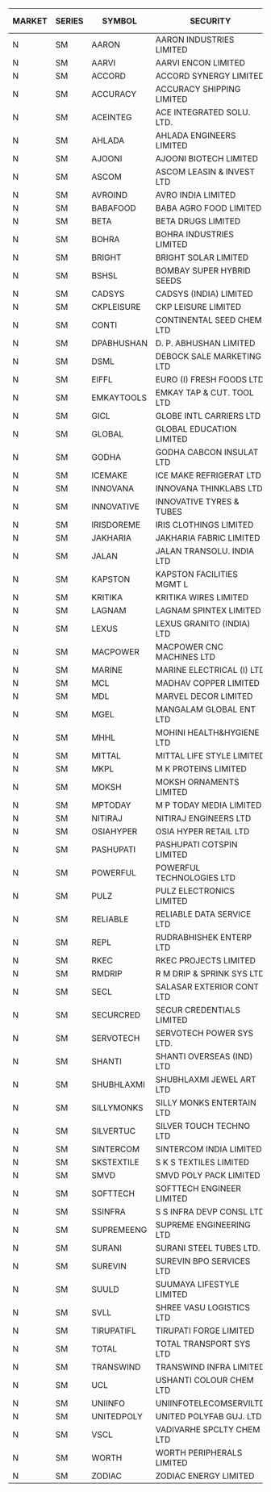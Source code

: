 


| MARKET | SERIES | SYMBOL | SECURITY | PREV CL PR | OPEN PRICE | HIGH PRICE | LOW PRICE | CLOSE PRICE | NET TRDVAL | NET TRDQTY | CORP IND | HI 52 WK | LO 52 WK |
| ----- | ----- | ----- | ----- | ----- | ----- | ----- | ----- | ----- | ----- | ----- | ----- | ----- | ----- |
| N | SM | AARON | AARON INDUSTRIES LIMITED | 47.85 | 46.50 | 46.50 | 46.50 | 46.50 | 153450.00 | 3300 |  | 53.50 | 39.00 |
| N | SM | AARVI | AARVI ENCON LIMITED | 22.50 | 21.40 | 21.40 | 21.40 | 21.40 | 85600.00 | 4000 |  | 50.05 | 20.95 |
| N | SM | ACCORD | ACCORD SYNERGY LIMITED | 14.10 | 14.05 | 14.05 | 14.00 | 14.00 | 84100.00 | 6000 |  | 36.20 | 14.00 |
| N | SM | ACCURACY | ACCURACY SHIPPING LIMITED | 19.40 | 18.45 | 18.45 | 18.45 | 18.45 | 29520.00 | 1600 |  | 87.00 | 18.45 |
| N | SM | ACEINTEG | ACE INTEGRATED SOLU. LTD. | 15.20 | 15.95 | 15.95 | 15.95 | 15.95 | 334950.00 | 21000 |  | 36.00 | 12.40 |
| N | SM | AHLADA | AHLADA ENGINEERS LIMITED | 59.35 | 59.40 | 62.65 | 59.40 | 62.00 | 244050.00 | 4000 |  | 117.00 | 36.30 |
| N | SM | AJOONI | AJOONI BIOTECH LIMITED | 10.75 | 10.25 | 10.25 | 10.25 | 10.25 | 82000.00 | 8000 |  | 27.65 | 7.25 |
| N | SM | ASCOM | ASCOM LEASIN & INVEST LTD | 32.90 | 30.00 | 30.00 | 30.00 | 30.00 | 120000.00 | 4000 |  | 33.00 | 30.00 |
| N | SM | AVROIND | AVRO INDIA LIMITED | 56.90 | 56.90 | 56.90 | 56.90 | 56.90 | 113800.00 | 2000 |  | 63.20 | 25.70 |
| N | SM | BABAFOOD | BABA AGRO FOOD LIMITED | 64.70 | 64.70 | 64.70 | 64.70 | 64.70 | 129400.00 | 2000 |  | 70.00 | 51.40 |
| N | SM | BETA | BETA DRUGS LIMITED | 54.55 | 55.00 | 55.00 | 52.00 | 52.95 | 297440.00 | 5600 |  | 124.00 | 52.00 |
| N | SM | BOHRA | BOHRA INDUSTRIES LIMITED | .80 | .75 | .75 | .75 | .75 | 4500.00 | 6000 |  | 16.25 | .75 |
| N | SM | BRIGHT | BRIGHT SOLAR LIMITED | 14.05 | 13.35 | 13.35 | 13.35 | 13.35 | 40050.00 | 3000 |  | 32.95 | 6.45 |
| N | SM | BSHSL | BOMBAY SUPER HYBRID SEEDS | 109.00 | 108.00 | 108.00 | 108.00 | 108.00 | 129600.00 | 1200 |  | 136.00 | 98.20 |
| N | SM | CADSYS | CADSYS (INDIA) LIMITED | 24.00 | 23.00 | 23.00 | 22.80 | 22.80 | 91600.00 | 4000 |  | 63.45 | 22.80 |
| N | SM | CKPLEISURE | CKP LEISURE LIMITED | 5.65 | 5.40 | 5.40 | 5.40 | 5.40 | 21600.00 | 4000 |  | 7.55 | 4.70 |
| N | SM | CONTI | CONTINENTAL SEED CHEM LTD | 29.15 | 27.70 | 27.70 | 27.70 | 27.70 | 276972.30 | 9999 |  | 102.20 | 11.85 |
| N | SM | DPABHUSHAN | D. P. ABHUSHAN LIMITED | 67.20 | 64.15 | 67.80 | 64.15 | 66.85 | 1326400.00 | 20000 |  | 74.25 | 37.50 |
| N | SM | DSML | DEBOCK SALE MARKETING LTD | 8.00 | 8.00 | 8.35 | 7.60 | 7.80 | 289500.00 | 36000 |  | 12.00 | 3.55 |
| N | SM | EIFFL | EURO (I) FRESH FOODS LTD | 108.15 | 105.00 | 110.20 | 105.00 | 109.95 | 961520.00 | 8800 |  | 131.00 | 81.00 |
| N | SM | EMKAYTOOLS | EMKAY TAP & CUT. TOOL LTD | 155.00 | 152.00 | 153.00 | 152.00 | 153.00 | 21090000.00 | 138000 |  | 164.75 | 92.00 |
| N | SM | GICL | GLOBE INTL CARRIERS LTD | 15.10 | 15.85 | 15.85 | 15.85 | 15.85 | 95100.00 | 6000 |  | 24.90 | 14.20 |
| N | SM | GLOBAL | GLOBAL EDUCATION LIMITED | 85.00 | 70.00 | 79.50 | 70.00 | 79.35 | 607850.00 | 8000 |  | 135.00 | 68.05 |
| N | SM | GODHA | GODHA CABCON INSULAT LTD | 16.50 | 16.80 | 16.80 | 16.80 | 16.80 | 67200.00 | 4000 |  | 28.00 | 10.95 |
| N | SM | ICEMAKE | ICE MAKE REFRIGERAT LTD | 46.75 | 45.00 | 46.00 | 45.00 | 45.20 | 272400.00 | 6000 |  | 89.75 | 45.00 |
| N | SM | INNOVANA | INNOVANA THINKLABS LTD. | 96.00 | 96.00 | 96.00 | 96.00 | 96.00 | 192000.00 | 2000 |  | 416.00 | 95.95 |
| N | SM | INNOVATIVE | INNOVATIVE TYRES & TUBES | 7.50 | 7.50 | 7.50 | 7.50 | 7.50 | 22500.00 | 3000 |  | 26.00 | 7.50 |
| N | SM | IRISDOREME | IRIS CLOTHINGS LIMITED | 192.00 | 191.00 | 191.75 | 189.00 | 191.75 | 1218800.00 | 6400 |  | 192.00 | 108.00 |
| N | SM | JAKHARIA | JAKHARIA FABRIC LIMITED | 182.00 | 185.00 | 185.00 | 185.00 | 185.00 | 1480000.00 | 8000 |  | 207.00 | 180.00 |
| N | SM | JALAN | JALAN TRANSOLU. INDIA LTD | 5.90 | 5.65 | 5.65 | 5.65 | 5.65 | 16950.00 | 3000 |  | 14.25 | 2.85 |
| N | SM | KAPSTON | KAPSTON FACILITIES MGMT L | 95.00 | 95.00 | 95.00 | 95.00 | 95.00 | 133000.00 | 1400 |  | 111.00 | 75.10 |
| N | SM | KRITIKA | KRITIKA WIRES LIMITED | 34.50 | 32.00 | 34.50 | 32.00 | 32.50 | 810000.00 | 24000 |  | 36.00 | 32.00 |
| N | SM | LAGNAM | LAGNAM SPINTEX LIMITED | 11.35 | 10.80 | 10.80 | 10.80 | 10.80 | 32400.00 | 3000 |  | 16.45 | 10.00 |
| N | SM | LEXUS | LEXUS GRANITO (INDIA) LTD | 7.60 | 7.25 | 7.30 | 7.25 | 7.30 | 29050.00 | 4000 |  | 38.70 | 7.25 |
| N | SM | MACPOWER | MACPOWER CNC MACHINES LTD | 53.85 | 51.20 | 51.20 | 51.20 | 51.20 | 128000.00 | 2500 |  | 164.20 | 50.00 |
| N | SM | MARINE | MARINE ELECTRICAL (I) LTD | 100.25 | 99.50 | 101.00 | 99.00 | 99.00 | 2193800.00 | 22000 |  | 123.00 | 92.00 |
| N | SM | MCL | MADHAV COPPER LIMITED | 77.40 | 79.00 | 80.00 | 75.10 | 78.50 | 1318920.00 | 16800 |  | 358.00 | 65.15 |
| N | SM | MDL | MARVEL DECOR LIMITED | 25.70 | 26.50 | 26.75 | 26.50 | 26.75 | 106500.00 | 4000 |  | 39.00 | 13.90 |
| N | SM | MGEL | MANGALAM GLOBAL ENT LTD | 54.05 | 54.20 | 54.20 | 54.20 | 54.20 | 216800.00 | 4000 |  | 58.30 | 51.05 |
| N | SM | MHHL | MOHINI HEALTH&HYGIENE LTD | 15.00 | 15.70 | 15.75 | 15.70 | 15.75 | 330600.00 | 21000 |  | 35.90 | 13.85 |
| N | SM | MITTAL | MITTAL LIFE STYLE LIMITED | 129.50 | 123.05 | 123.05 | 123.05 | 123.05 | 307625.00 | 2500 |  | 167.00 | 76.35 |
| N | SM | MKPL | M K PROTEINS LIMITED | 77.50 | 76.00 | 80.10 | 76.00 | 80.10 | 788200.00 | 10000 |  | 80.10 | 63.50 |
| N | SM | MOKSH | MOKSH ORNAMENTS LIMITED | 31.50 | 31.00 | 31.00 | 31.00 | 31.00 | 186000.00 | 6000 |  | 34.65 | 16.25 |
| N | SM | MPTODAY | M P TODAY MEDIA LIMITED | 21.00 | 21.50 | 21.50 | 20.00 | 20.00 | 83000.00 | 4000 |  | 42.90 | 18.25 |
| N | SM | NITIRAJ | NITIRAJ ENGINEERS LTD | 61.80 | 60.00 | 64.45 | 60.00 | 64.45 | 282675.00 | 4500 |  | 106.40 | 35.00 |
| N | SM | OSIAHYPER | OSIA HYPER RETAIL LTD | 270.00 | 260.00 | 260.00 | 250.00 | 250.00 | 404020.00 | 1600 |  | 305.00 | 221.00 |
| N | SM | PASHUPATI | PASHUPATI COTSPIN LIMITED | 60.05 | 57.10 | 57.10 | 57.10 | 57.10 | 1370400.00 | 24000 |  | 75.00 | 46.25 |
| N | SM | POWERFUL | POWERFUL TECHNOLOGIES LTD | 5.10 | 5.35 | 5.35 | 5.35 | 5.35 | 21400.00 | 4000 |  | 21.50 | 3.45 |
| N | SM | PULZ | PULZ ELECTRONICS LIMITED | 17.00 | 16.00 | 16.00 | 15.40 | 15.40 | 125600.00 | 8000 |  | 46.50 | 15.40 |
| N | SM | RELIABLE | RELIABLE DATA SERVICE LTD | 30.65 | 32.15 | 32.15 | 32.15 | 32.15 | 77160.00 | 2400 |  | 56.00 | 23.80 |
| N | SM | REPL | RUDRABHISHEK ENTERP LTD | 38.00 | 36.10 | 36.10 | 36.10 | 36.10 | 108300.00 | 3000 |  | 42.20 | 20.60 |
| N | SM | RKEC | RKEC PROJECTS LIMITED | 42.35 | 40.75 | 41.00 | 39.00 | 40.00 | 2444900.00 | 61000 |  | 68.00 | 35.00 |
| N | SM | RMDRIP | R M DRIP & SPRINK SYS LTD | 21.75 | 20.75 | 20.75 | 20.75 | 20.75 | 83000.00 | 4000 |  | 56.15 | 13.00 |
| N | SM | SECL | SALASAR EXTERIOR CONT LTD | 39.00 | 36.00 | 36.00 | 36.00 | 36.00 | 108000.00 | 3000 |  | 62.25 | 36.00 |
| N | SM | SECURCRED | SECUR CREDENTIALS LIMITED | 23.75 | 22.65 | 23.80 | 22.60 | 23.80 | 82140.00 | 3600 |  | 110.00 | 21.90 |
| N | SM | SERVOTECH | SERVOTECH POWER SYS LTD. | 14.00 | 13.30 | 13.30 | 13.30 | 13.30 | 53200.00 | 4000 |  | 24.50 | 6.50 |
| N | SM | SHANTI | SHANTI OVERSEAS (IND) LTD | 19.25 | 19.80 | 19.80 | 19.80 | 19.80 | 89100.00 | 4500 |  | 38.00 | 17.55 |
| N | SM | SHUBHLAXMI | SHUBHLAXMI JEWEL ART LTD | 35.65 | 36.50 | 36.50 | 36.50 | 36.50 | 73000.00 | 2000 |  | 209.50 | 31.00 |
| N | SM | SILLYMONKS | SILLY MONKS ENTERTAIN LTD | 34.75 | 29.00 | 29.00 | 29.00 | 29.00 | 76560.00 | 2640 |  | 89.95 | 29.00 |
| N | SM | SILVERTUC | SILVER TOUCH TECHNO LTD | 112.00 | 110.00 | 115.00 | 110.00 | 115.00 | 225000.00 | 2000 |  | 140.00 | 110.00 |
| N | SM | SINTERCOM | SINTERCOM INDIA LIMITED | 72.00 | 70.00 | 70.00 | 70.00 | 70.00 | 280000.00 | 4000 |  | 81.00 | 56.85 |
| N | SM | SKSTEXTILE | S K S TEXTILES LIMITED | 43.40 | 41.25 | 41.25 | 41.25 | 41.25 | 165000.00 | 4000 |  | 48.90 | 22.25 |
| N | SM | SMVD | SMVD POLY PACK LIMITED | 7.90 | 8.00 | 8.00 | 8.00 | 8.00 | 16000.00 | 2000 |  | 19.80 | 6.80 |
| N | SM | SOFTTECH | SOFTTECH ENGINEER LIMITED | 46.05 | 43.75 | 43.75 | 43.75 | 43.75 | 210000.00 | 4800 |  | 76.25 | 42.75 |
| N | SM | SSINFRA | S S INFRA DEVP CONSL LTD | 13.40 | 12.75 | 13.50 | 12.75 | 13.10 | 193500.00 | 15000 |  | 19.35 | 8.80 |
| N | SM | SUPREMEENG | SUPREME ENGINEERING LTD | 27.65 | 27.90 | 27.90 | 26.00 | 26.00 | 662000.00 | 24000 |  | 42.00 | 20.50 |
| N | SM | SURANI | SURANI STEEL TUBES LTD. | 29.85 | 27.30 | 27.30 | 27.30 | 27.30 | 54600.00 | 2000 |  | 54.80 | 27.30 |
| N | SM | SUREVIN | SUREVIN BPO SERVICES LTD | 75.50 | 79.00 | 79.00 | 71.75 | 71.75 | 366250.00 | 5000 |  | 111.00 | 70.00 |
| N | SM | SUULD | SUUMAYA LIFESTYLE LIMITED | 20.10 | 20.30 | 21.05 | 19.70 | 21.05 | 488400.00 | 24000 |  | 34.30 | 15.05 |
| N | SM | SVLL | SHREE VASU LOGISTICS LTD | 88.00 | 86.00 | 86.00 | 86.00 | 86.00 | 86000.00 | 1000 |  | 130.00 | 76.15 |
| N | SM | TIRUPATIFL | TIRUPATI FORGE LIMITED | 30.30 | 29.80 | 30.20 | 29.80 | 30.05 | 288320.00 | 9600 |  | 51.00 | 25.55 |
| N | SM | TOTAL | TOTAL TRANSPORT SYS LTD | 37.65 | 35.80 | 35.80 | 35.80 | 35.80 | 107400.00 | 3000 |  | 48.95 | 25.70 |
| N | SM | TRANSWIND | TRANSWIND INFRA LIMITED | 3.30 | 3.15 | 3.15 | 3.15 | 3.15 | 12600.00 | 4000 |  | 10.35 | 3.00 |
| N | SM | UCL | USHANTI COLOUR CHEM LTD | 39.00 | 33.50 | 33.50 | 33.50 | 33.50 | 67000.00 | 2000 |  | 74.50 | 33.50 |
| N | SM | UNIINFO | UNIINFOTELECOMSERVILTD | 22.60 | 22.30 | 22.30 | 21.00 | 21.15 | 298800.00 | 14000 |  | 44.80 | 16.40 |
| N | SM | UNITEDPOLY | UNITED POLYFAB GUJ. LTD. | 8.10 | 8.50 | 8.50 | 8.25 | 8.50 | 203250.00 | 24000 |  | 16.80 | 7.05 |
| N | SM | VSCL | VADIVARHE SPCLTY CHEM LTD | 12.55 | 11.95 | 11.95 | 11.95 | 11.95 | 35850.00 | 3000 |  | 41.45 | 11.95 |
| N | SM | WORTH | WORTH PERIPHERALS LIMITED | 45.00 | 46.50 | 46.50 | 46.50 | 46.50 | 139500.00 | 3000 |  | 72.95 | 39.00 |
| N | SM | ZODIAC | ZODIAC ENERGY LIMITED | 16.95 | 16.15 | 16.15 | 16.15 | 16.15 | 64600.00 | 4000 |  | 32.00 | 14.30 |



